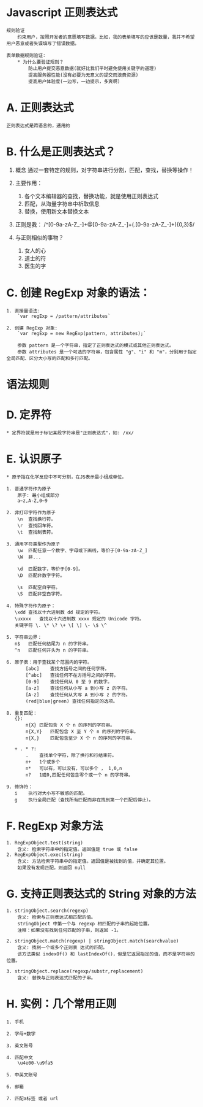 # Javascript 正则表达式

	规则验证
		约束用户，按照开发者的意愿填写数据。比如，我的表单填写的应该是数量，我并不希望用户恶意或者失误填写了错误数据。

	表单数据规则验证:
		* 为什么要验证规则？
			防止用户提交恶意数据(就好比我们平时避免使用关键字的道理)
			提高服务器性能(没有必要为无意义的提交而浪费资源)
			提高用户体验度(一边写，一边提示，多爽啊)

# A. 正则表达式
	正则表达式是跨语言的，通用的

# B. 什么是正则表达式？
   1. 概念
	   通过一套特定的规则，对字符串进行分割，匹配，查找，替换等操作！

   2. 主要作用：
	   1. 各个文本编辑器的查找，替换功能，就是使用正则表达式
	   2. 匹配，从海量字符串中析取信息
	   3. 替换，使用新文本替换文本

   3. 正则是我：
	   /^[0-9a-zA-Z_-]+@[0-9a-zA-Z_-]+(\.[0-9a-zA-Z_-]+){0,3}$/

   4. 与正则相似的事物？
   		1. 女人的心
		2. 道士的符
		3. 医生的字

# C. 创建 RegExp 对象的语法：
    1. 直接量语法:
		`var regExp = /pattern/attributes`

    2. 创建 RegExp 对象:
		`var regExp = new RegExp(pattern, attributes);`

   		参数 pattern 是一个字符串，指定了正则表达式的模式或其他正则表达式。
		参数 attributes 是一个可选的字符串，包含属性 "g"、"i" 和 "m"，分别用于指定全局匹配、区分大小写的匹配和多行匹配。

# 语法规则

# D. 定界符
	* 定界符就是用于标记某段字符串是"正则表达式"，如: /xx/

# E. 认识原子
	* 原子指在化学反应中不可分割，在JS表示最小组成单位。

	1. 普通字符作为原子
		原子: 最小组成部分
	    a~z,A-Z,0~9

	2. 非打印字符作为原子
		\n	查找换行符。
		\r	查找回车符。
		\t	查找制表符。

	3. 通用字符类型作为原子
		\w	匹配任意一个数字、字母或下画线，等价于[0-9a-zA-Z_]
		\W	非...

		\d	匹配数字，等价于[0-9]。
		\D	匹配非数字字符。

		\s	匹配空白字符。
		\S	匹配非空白字符。

	4. 特殊字符作为原子：
	   \xdd	查找以十六进制数 dd 规定的字符。
	   \uxxxx	查找以十六进制数 xxxx 规定的 Unicode 字符。
	   关键字符 \. \* \? \+ \[ \] \- \$ \^

	5. 字符串边界：
	   n$	匹配任何结尾为 n 的字符串。
	   ^n	匹配任何开头为 n 的字符串。

	6. 原子表：用于查找某个范围内的字符。
		   [abc]	查找方括号之间的任何字符。
		   [^abc]	查找任何不在方括号之间的字符。
		   [0-9]	查找任何从 0 至 9 的数字。
		   [a-z]	查找任何从小写 a 到小写 z 的字符。
		   [A-z]	查找任何从大写 A 到小写 z 的字符。
		   (red|blue|green)	查找任何指定的选项。

	8. 重复匹配：
	   {}:
		   n{X}	匹配包含 X 个 n 的序列的字符串。
		   n{X,Y}	匹配包含 X 至 Y 个 n 的序列的字符串。
		   n{X,}	匹配包含至少 X 个 n 的序列的字符串。

	   + . * ?:
		   .	查找单个字符，除了换行和行结束符。
		   n+   1个或多个
		   n*	可以有，可以没有，可以多个 ， 1,0,n
		   n?	1或0,匹配任何包含零个或一个 n 的字符串。

	9. 修饰符：
	   i	执行对大小写不敏感的匹配。
	   g	执行全局匹配（查找所有匹配而非在找到第一个匹配后停止）。

# F. RegExp 对象方法
	1. RegExpObject.test(string)
		含义: 检索字符串中的指定值。返回值是 true 或 false
	2. RegExpObject.exec(string)
		含义: 方法检索字符串中的指定值。返回值是被找到的值，并确定其位置。
		如果没有发现匹配，则返回 null

# G. 支持正则表达式的 String 对象的方法
	1. stringObject.search(regexp)
		含义: 检索与正则表达式相匹配的值。
		stringObject 中第一个与 regexp 相匹配的子串的起始位置。
		注释：如果没有找到任何匹配的子串，则返回 -1。

	2. stringObject.match(regexp) | stringObject.match(searchvalue)
		含义: 找到一个或多个正则表 达式的匹配。
		该方法类似 indexOf() 和 lastIndexOf()，但是它返回指定的值，而不是字符串的位置。

	3. stringObject.replace(regexp/substr,replacement)
		含义: 替换与正则表达式匹配的子串。

# H. 实例：几个常用正则
   	1. 手机

   	2. 字母+数字

	3. 英文账号

   	4. 匹配中文
		\u4e00-\u9fa5

	5. 中英文账号

   	6. 邮箱

	7. 匹配a标签 或者 url


<!--  -->
